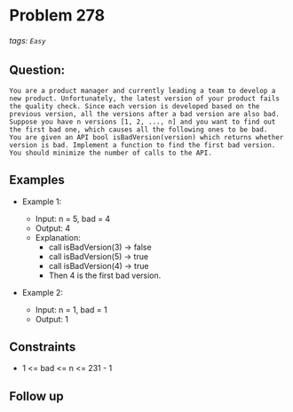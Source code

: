 # Problem 278
###### tags: `Easy`

## Question:
```
You are a product manager and currently leading a team to develop a new product. Unfortunately, the latest version of your product fails the quality check. Since each version is developed based on the previous version, all the versions after a bad version are also bad.
Suppose you have n versions [1, 2, ..., n] and you want to find out the first bad one, which causes all the following ones to be bad.
You are given an API bool isBadVersion(version) which returns whether version is bad. Implement a function to find the first bad version. You should minimize the number of calls to the API.
```

## Examples
* Example 1:
	* Input: n = 5, bad = 4
	* Output: 4
	* Explanation:
		* call isBadVersion(3) -> false
		* call isBadVersion(5) -> true
		* call isBadVersion(4) -> true
		* Then 4 is the first bad version.

* Example 2:
	* Input: n = 1, bad = 1
	* Output: 1

## Constraints
* 1 <= bad <= n <= 231 - 1

## Follow up

